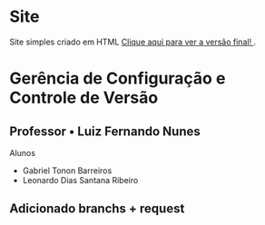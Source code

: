 # Site 
Site simples criado em HTML
<a href="https://tublasite.netlify.app"> Clique aqui para ver a versão final! </a>.
<h1> Gerência de Configuração e Controle de Versão </h1>
<h2> Professor • Luiz Fernando Nunes </h2>
<body>
  <html> Alunos </html>
  <ul>
    <li> Gabriel Tonon Barreiros </li>
    <li> Leonardo Dias Santana Ribeiro </li>
  </ul>
<h2> Adicionado branchs + request </h2>
 </html>

